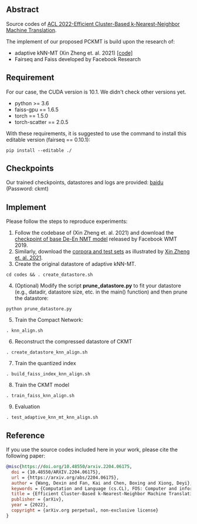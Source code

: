 ## Abstract

Source codes of [ACL 2022-Efficient Cluster-Based k-Nearest-Neighbor Machine Translation](https://arxiv.org/abs/2204.06175).

The implement of our proposed PCKMT is build upon the research of:

- adaptive kNN-MT (Xin Zheng et. al. 2021) [[code]](https://github.com/zhengxxn/adaptive-knn-mt)
- Fairseq and Faiss developed by Facebook Research

## Requirement

For our case, the CUDA version is 10.1. We didn't check other versions yet.

- python >= 3.6
- faiss-gpu == 1.6.5
- torch == 1.5.0
- torch-scatter == 2.0.5

With these requirements, it is suggested to use the command to install this editable version (fairseq == 0.10.1):

```shell
pip install --editable ./
```

## Checkpoints

Our trained checkpoints, datastores and logs are provided: [baidu](https://pan.baidu.com/s/1CalRc6qcGlKQ86cprqqkEQ)
(Password: ckmt)


## Implement

Please follow the steps to reproduce experiments:

1. Follow the codebase of (Xin Zheng et. al. 2021) and download the [checkpoint of base De-En NMT model](https://github.com/pytorch/fairseq/blob/main/examples/wmt19/README.md) released by Facebook WMT 2019.
2. Similarly, download the [corpora and test sets](https://drive.google.com/file/d/18TXCWzoKuxWKHAaCRgddd6Ub64klrVhV/view) as illustrated by [Xin Zheng et. al. 2021](https://github.com/zhengxxn/adaptive-knn-mt).
3. Create the original datastore of adaptive kNN-MT.

```shell
cd codes && . create_datastore.sh
```

4.  (Optional) Modify the script **prune_datastore.py** to fit your datastore (e.g., datadir, datastore size, etc. in the main() function) and then prune the datastore:

```shell
python prune_datastore.py
```

5. Train the Compact Network:

```shell
. knn_align.sh
```

6. Reconstruct the compressed datastore of CKMT

```shell
. create_datastore_knn_align.sh
```

7. Train the quantized index

```
. build_faiss_index_knn_align.sh
```

8. Train the CKMT model

```shell
. train_faiss_knn_align.sh
```

9. Evaluation

```shell
. test_adaptive_knn_mt_knn_align.sh
```

## Reference
If you use the source codes included here in your work, please cite the following paper:  
```bibtex
@misc{https://doi.org/10.48550/arxiv.2204.06175,
  doi = {10.48550/ARXIV.2204.06175},
  url = {https://arxiv.org/abs/2204.06175},
  author = {Wang, Dexin and Fan, Kai and Chen, Boxing and Xiong, Deyi},
  keywords = {Computation and Language (cs.CL), FOS: Computer and information sciences, FOS: Computer and information sciences},
  title = {Efficient Cluster-Based k-Nearest-Neighbor Machine Translation},
  publisher = {arXiv},  
  year = {2022},
  copyright = {arXiv.org perpetual, non-exclusive license}
}
```